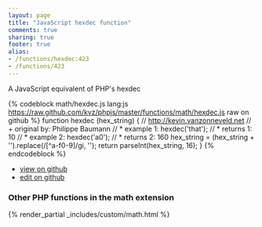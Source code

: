 ```yaml
---
layout: page
title: "JavaScript hexdec function"
comments: true
sharing: true
footer: true
alias:
- /functions/hexdec:423
- /functions/423
---
```

<!-- Generated by Rakefile:build -->
A JavaScript equivalent of PHP's hexdec

{% codeblock math/hexdec.js lang:js https://raw.github.com/kvz/phpjs/master/functions/math/hexdec.js raw on github %}
function hexdec (hex_string) {
    // http://kevin.vanzonneveld.net
    // +   original by: Philippe Baumann
    // *     example 1: hexdec('that');
    // *     returns 1: 10
    // *     example 2: hexdec('a0');
    // *     returns 2: 160
    hex_string = (hex_string + '').replace(/[^a-f0-9]/gi, '');
    return parseInt(hex_string, 16);
}
{% endcodeblock %}

 - [view on github](https://github.com/kvz/phpjs/blob/master/functions/math/hexdec.js)
 - [edit on github](https://github.com/kvz/phpjs/edit/master/functions/math/hexdec.js)

### Other PHP functions in the math extension
{% render_partial _includes/custom/math.html %}
